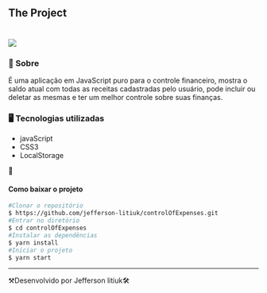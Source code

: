 ## The Project

<h1>
   <img src="https://media.giphy.com/media/gMfh3EYxnNZFmqGv0u/giphy.gif">
</h1>


<h3>👀 Sobre</h3>
É uma aplicação em JavaScript puro para o controle financeiro, mostra o saldo atual com todas as receitas cadastradas pelo usuário, pode incluir ou deletar as mesmas e ter um melhor controle sobre suas finanças.


<h3>🖥 Tecnologias utilizadas</h3>


- javaScript
- CSS3
- LocalStorage


📂 <h4>Como baixar o projeto</h4>
```bash
#Clonar o repositório
$ https://github.com/jefferson-litiuk/controlOfExpenses.git
#Entrar no diretório 
$ cd controlOfExpenses
#Instalar as dependências
$ yarn install
#Iniciar o projeto
$ yarn start
```
---
⚒Desenvolvido por Jefferson litiuk🛠